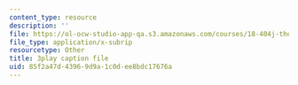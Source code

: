 ```yaml
---
content_type: resource
description: ''
file: https://ol-ocw-studio-app-qa.s3.amazonaws.com/courses/18-404j-theory-of-computation-fall-2020/85f2a47d43969d9a1c0dee8bdc17676a_4MgN6uxd4i4.srt
file_type: application/x-subrip
resourcetype: Other
title: 3play caption file
uid: 85f2a47d-4396-9d9a-1c0d-ee8bdc17676a
---
```

